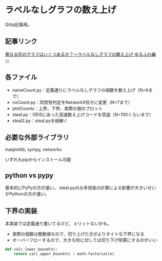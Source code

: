 # ラベルなしグラフの数え上げ

Qitta記事用。

## 記事リンク

[異なる形のグラフはいくつあるか？～ラベルなしグラフの数え上げ ゆるふわ編～](https://qiita.com/BinomialSheep/items/50c4473ebfbbb5d03aa8)

## 各ファイル
- naiveCount.py：定義通りにラベルなしグラフの個数を数え上げ（N=6まで）
- nxCount.py：同型性判定をNetworkX任せに変更（N=7まで）
- plotCounts：上界、下界、実際の値のプロット
- steal.py：OEISにあった高速数え上げコードを窃盗（N=100くらいまで）
- steal2.py：steal.pyを紐解く

## 必要な外部ライブラリ
matplotlib, sympy, networkx

いずれもpipからインストール可能


## python vs pypy

基本的にPyPyの方が速い。
steal.pyのみ多倍長の計算による影響が大きいせいかPythonの方が速い。


## 下界の実装
本実装では定義通り書いてるけど、メリットないかも。
- 実際の個数は整数値なので、切り上げた方がよりタイトな下界になる
- オーバーフローするので、大きな桁に対しては切り下げ除算にするのがいい

```python
def calc_lower_bound(n):
    return calc_upper_bound(n) / math.factorial(n)
```

